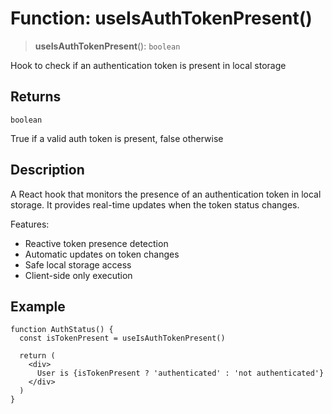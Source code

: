 # Function: useIsAuthTokenPresent()

> **useIsAuthTokenPresent**(): `boolean`

Hook to check if an authentication token is present in local storage

## Returns

`boolean`

True if a valid auth token is present, false otherwise

## Description

A React hook that monitors the presence of an authentication token in local storage.
It provides real-time updates when the token status changes.

Features:
- Reactive token presence detection
- Automatic updates on token changes
- Safe local storage access
- Client-side only execution

## Example

```tsx
function AuthStatus() {
  const isTokenPresent = useIsAuthTokenPresent()

  return (
    <div>
      User is {isTokenPresent ? 'authenticated' : 'not authenticated'}
    </div>
  )
}
```
